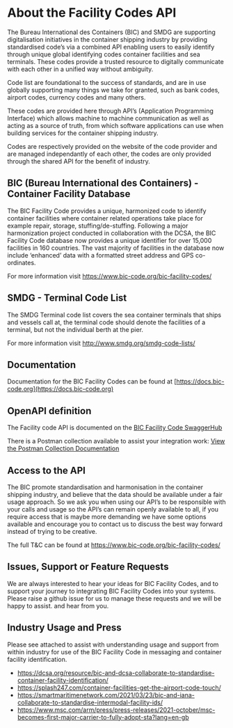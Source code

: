 # About the Facility Codes API 

The Bureau International des Containers (BIC) and SMDG are supporting digitalisation initiatives in the container shipping industry by providing standardised code’s via a combined API enabling users to easily identify through unique global identifying codes container facilities and sea terminals.  These codes provide a trusted resource to digitally communicate with each other in a unified way without ambiguity.

Code list are foundational to the success of standards, and are in use globally supporting many things we take for granted, such as bank codes, airport codes, currency codes and many others.

These codes are provided here through API’s (Application Programming Interface) which allows machine to machine communication as well as acting as a source of truth, from which software applications can use when building services for the container shipping industry.

Codes are respectively provided on the website of the code provider and are managed independantly of each other, the codes are only provided through the shared API for the benefit of industry.

## BIC (Bureau International des Containers) - Container Facility Database

The BIC Facility Code provides a unique, harmonized code to identify container facilities where container related operations take place for example repair, storage, stuffing/de-stuffing.  Following a major harmonization project conducted in collaboration with the DCSA, the BIC Facility Code database now provides a unique identifier for over 15,000 facilities in 160 countries.   The vast majority of facilities in the database now include ‘enhanced’ data with a formatted street address and GPS co-ordinates.

For more information visit https://www.bic-code.org/bic-facility-codes/

## SMDG - Terminal Code List 

The SMDG Terminal code list covers the sea container terminals that ships and vessels call at, the terminal code should denote the facilities of a terminal, but not the individual berth at the pier.			

For more information visit http://www.smdg.org/smdg-code-lists/

## Documentation 

Documentation for the BIC Facility Codes can be found at [https://docs.bic-code.org](https://docs.bic-code.org)

## OpenAPI definition

The Facility code API is documented on the [BIC Facility Code SwaggerHub](https://app.swaggerhub.com/apis/BIC-ORG/Facility-Codes/1.0.0)

There is a Postman collection available to assist your integration work: [View the Postman Collection Documentation](https://documenter.getpostman.com/view/7925649/TVep98Nf)

## Access to the API 

The BIC promote standardisation and harmonisation in the container shipping industry, and believe that the data should be available under a fair usage approach.  So we ask you when using our API’s to be responsible with your calls and usage so the API’s can remain openly available to all, if you require access that is maybe more demanding we have some options available and encourage you to contact us to discuss the best way forward instead of trying to be creative.

The full T&C can be found at https://www.bic-code.org/bic-facility-codes/

## Issues, Support or Feature Requests

We are always interested to hear your ideas for BIC Facility Codes, and to support your journey to integrating BIC Facility Codes into your systems. Please raise a github issue for us to manage these requests and we will be happy to assist. and hear from you.

## Industry Usage and Press

Please see attached to assist with understanding usage and support from within industry for use of the BIC Facility Code in messaging and container facility identification.

* https://dcsa.org/resource/bic-and-dcsa-collaborate-to-standardise-container-facility-identification/
* https://splash247.com/container-facilities-get-the-airport-code-touch/
* https://smartmaritimenetwork.com/2021/03/23/bic-and-iana-collaborate-to-standardise-intermodal-facility-ids/
* https://www.msc.com/arm/press/press-releases/2021-october/msc-becomes-first-major-carrier-to-fully-adopt-sta?lang=en-gb
